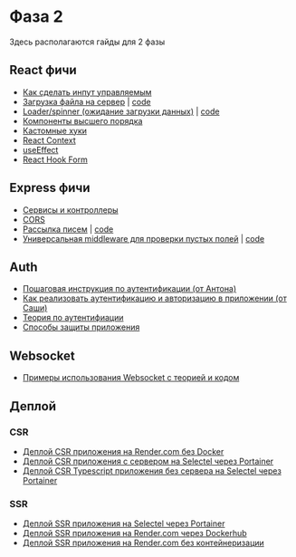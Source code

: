 # Фаза 2

Здесь располагаются гайды для 2 фазы

## React фичи

- [Как сделать инпут управляемым](./features/controlled-input.md)
- [Загрузка файла на сервер](./features/file-upload.md) | [code](./examples/file_upload/)
- [Loader/spinner (ожидание загрузки данных)](./features/simple-loader.md) |
  [code](./examples/loader/)
- [Компоненты высшего порядка](./features/hoc.md)
- [Кастомные хуки](./features/custom-hooks.md)
- [React Context](./features/react-context.md)
- [useEffect](./features/useEffect.md)
- [React Hook Form](./features/react-hook-form.md)

## Express фичи

- [Сервисы и контроллеры](./features/services-controllers.md)
- [CORS](./features/cors.md)
- [Рассылка писем](./features/send-mail.md) | [code](./examples/send_mail/)
- [Универсальная middleware для проверки пустых полей](./features/check_empty_fields.MD) |
  [code](./examples/empty_fields/)

## Auth

- [Пошаговая инструкция по аутентификации (от Антона)](./auth/auth-stepByStep.md)
- [Как реализовать аутентификацию и авторизацию в приложении (от Саши)](./auth/auth.md)
- [Теория по аутентифиации](./auth/auth-theory.md)
- [Способы защиты приложения](./auth/security.md)

## Websocket

- [Примеры использования Websocket с теорией и кодом](https://github.com/Elbrus-Bootcamp/231-socket-examples)

## Деплой

### CSR

- [Деплой CSR приложения на Render.com без Docker](./deploy/csr-render.md)
- [Деплой CSR приложения с сервером на Selectel через Portainer](./deploy/csr-selectel-portainer.md)
- [Деплой CSR Typescript приложения без сервера на Selectel через Portainer](./deploy/csr-typescript-selectel-portainer.md)

### SSR

- [Деплой SSR приложения на Selectel через Portainer](./deploy/ssr-selectel-portainer.md)
- [Деплой SSR приложения на Render.com через Dockerhub](./deploy/ssr-dockerhub-render.md)
- [Деплой SSR приложения на Render.com без контейнеризации](./deploy/ssr-render.md)
